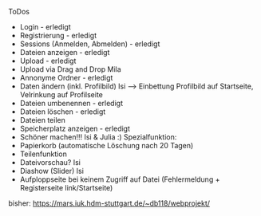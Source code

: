 ToDos

- Login - erledigt
- Registrierung - erledigt
- Sessions (Anmelden, Abmelden) - erledigt
- Dateien anzeigen - erledigt
- Upload - erledigt
- Upload via Drag and Drop Mila 
- Annonyme Ordner - erledigt
- Daten ändern (inkl. Profilbild) Isi
--> Einbettung Profilbild auf Startseite, Velrinkung auf Profilseite
- Dateien umbenennen - erledigt
- Dateien löschen - erledigt
- Dateien teilen
- Speicherplatz anzeigen - erledigt
- Schöner machen!!! Isi & Julia :)
Spezialfunktion:
- Papierkorb (automatische Löschung nach 20 Tagen)
- Teilenfunktion
- Dateivorschau? Isi
- Diashow (Slider) Isi
- Aufploppseite bei keinem Zugriff auf Datei (Fehlermeldung + Registerseite link/Startseite)

bisher: https://mars.iuk.hdm-stuttgart.de/~db118/webprojekt/
